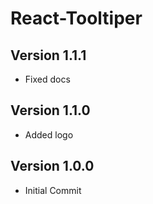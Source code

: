 
# React-Tooltiper

## Version 1.1.1
 * Fixed docs

## Version 1.1.0
 * Added logo

## Version 1.0.0
 * Initial Commit

